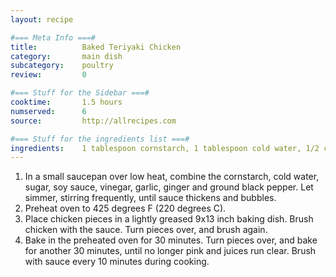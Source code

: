 ```yaml
---
layout: recipe

#=== Meta Info ===#
title: 			Baked Teriyaki Chicken
category:		main dish					
subcategory:	poultry
review:			0

#=== Stuff for the Sidebar ===#
cooktime:		1.5 hours
numserved:		6
source:			http://allrecipes.com

#=== Stuff for the ingredients list ===#
ingredients:	1 tablespoon cornstarch, 1 tablespoon cold water, 1/2 cup white sugar, 1/2 cup soy sauce, 1/4 cup cider vinegar, 1 clove garlic, 1/2 teaspoon ginger, 1/4 teaspoon ground black pepper, 12 skinless chicken thighs
---
```


1. In a small saucepan over low heat, combine the cornstarch, cold water, sugar, soy sauce, vinegar, garlic, ginger and ground black pepper. Let simmer, stirring frequently, until sauce thickens and bubbles.
2. Preheat oven to 425 degrees F (220 degrees C).
3. Place chicken pieces in a lightly greased 9x13 inch baking dish. Brush chicken with the sauce. Turn pieces over, and brush again.
4. Bake in the preheated oven for 30 minutes. Turn pieces over, and bake for another 30 minutes, until no longer pink and juices run clear. Brush with sauce every 10 minutes during cooking.
